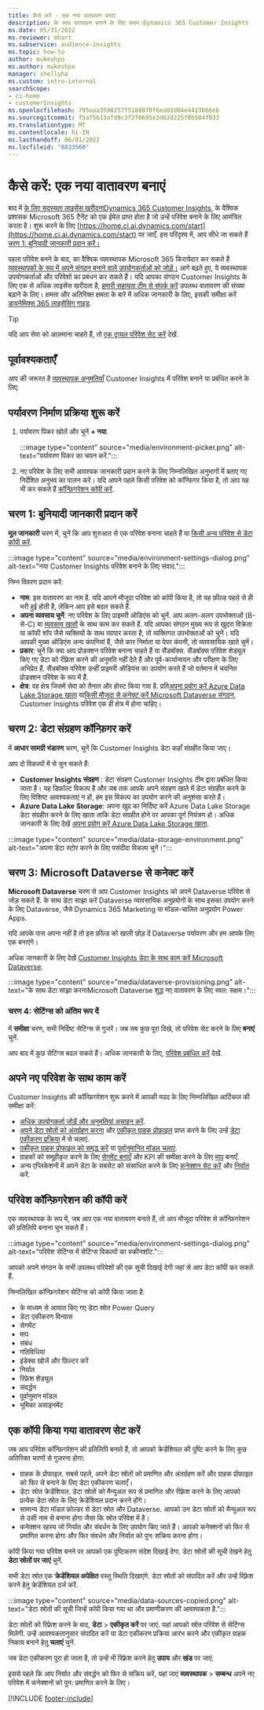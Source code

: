 ```yaml
---
title: कैसे करें - एक नया वातावरण बनाएं
description: के साथ वातावरण बनाने के लिए कदम।Dynamics 365 Customer Insights
ms.date: 05/31/2022
ms.reviewer: mhart
ms.subservice: audience-insights
ms.topic: how-to
author: mukeshpo
ms.author: mukeshpo
manager: shellyha
ms.custom: intro-internal
searchScope:
- ci-home
- customerInsights
ms.openlocfilehash: 795eaa3598257f5188070f6ea02d04e4423b66eb
ms.sourcegitcommit: f5af5613afd9c3f2f0695e2d62d225f0b504f033
ms.translationtype: MT
ms.contentlocale: hi-IN
ms.lasthandoff: 06/01/2022
ms.locfileid: "8833560"
---
```

# <a name="how-to-create-a-new-environment"></a>कैसे करें: एक नया वातावरण बनाएं

बाद में [के लिए सदस्यता लाइसेंस खरीदनाDynamics 365 Customer Insights](paid-license.md), के वैश्विक प्रशासक Microsoft 365 टैनेंट को एक ईमेल प्राप्त होता है जो उन्हें परिवेश बनाने के लिए आमंत्रित करता है। शुरू करने के लिए [https://home.ci.ai.dynamics.com/start](https://home.ci.ai.dynamics.com/start) पर जाएँ. इस परिदृश्य में, आप सीधे जा सकते हैं [चरण 1: बुनियादी जानकारी प्रदान करें।](#step-1-provide-basic-information)

पहला परिवेश बनने के बाद, का वैश्विक व्यवस्थापक Microsoft 365 किरायेदार कर सकते हैं [व्यवस्थापकों के रूप में अपने संगठन बनाने वाले उपयोगकर्ताओं को जोड़ें।](permissions.md) आगे बढ़ते हुए, ये व्यवस्थापक उपयोगकर्ताओं और परिवेशों का प्रबंधन कर सकते हैं। यदि आपका संगठन Customer Insights के लिए एक से अधिक लाइसेंस खरीदता है, [हमारी सहायता टीम से संपर्क करें](https://go.microsoft.com/fwlink/?linkid=2079641) उपलब्ध वातावरण की संख्या बढ़ाने के लिए। क्षमता और अतिरिक्त क्षमता के बारे में अधिक जानकारी के लिए, इसकी समीक्षा करें [डायनेमिक्स 365 लाइसेंसिंग गाइड](https://go.microsoft.com/fwlink/?LinkId=866544).

> [!TIP]
> यदि आप सेवा को आज़माना चाहते हैं, तो [एक ट्रायल परिवेश सेट करें](trial-signup.md) देखें.

## <a name="prerequisites"></a>पूर्वावश्यकताएँ

आप की जरूरत है [व्यवस्थापक अनुमतियाँ](permissions.md) Customer Insights में परिवेश बनाने या प्रबंधित करने के लिए.

## <a name="start-the-environment-creation-process"></a>पर्यावरण निर्माण प्रक्रिया शुरू करें

1. पर्यावरण पिकर खोलें और चुनें **+ नया**.
  
   :::image type="content" source="media/environment-picker.png" alt-text="पर्यावरण पिकर का चयन करें.":::

1. नए परिवेश के लिए सभी आवश्यक जानकारी प्रदान करने के लिए निम्नलिखित अनुभागों में बताए गए निर्देशित अनुभव का पालन करें। यदि आपने पहले किसी परिवेश को कॉन्फ़िगर किया है, तो आप यह भी कर सकते हैं [कॉन्फ़िगरेशन कॉपी करें](#copy-the-environment-configuration).

## <a name="step-1-provide-basic-information"></a>चरण 1: बुनियादी जानकारी प्रदान करें

**मूल जानकारी** चरण में, चुनें कि आप शुरुआत से एक परिवेश बनाना चाहते हैं या [किसी अन्य परिवेश से डेटा कॉपी करें](#copy-the-environment-configuration).

   :::image type="content" source="media/environment-settings-dialog.png" alt-text="नया Customer Insights परिवेश बनाने के लिए संवाद.":::

निम्न विवरण प्रदान करें:

- **नाम**: इस वातावरण का नाम है. यदि आपने मौजूदा परिवेश को कॉपी किया है, तो यह फ़ील्ड पहले से ही भरी हुई होती है, लेकिन आप इसे बदल सकते हैं.
- **अपना व्यवसाय चुनें**: नए परिवेश के लिए प्राइमरी ऑडिएंस को चुनें. आप अलग-अलग उपभोक्ताओं (B-से-C) या [व्यवसाय खातों](work-with-business-accounts.md) के साथ काम कर सकते हैं. यदि आपका संगठन मुख्य रूप से खुदरा विक्रेता या कॉफी शॉप जैसे व्यक्तियों के साथ व्यापार करता है, तो व्यक्तिगत उपभोक्ताओं को चुनें। यदि आपकी मुख्य ऑडिएंस अन्य कंपनियां हैं, जैसे कार निर्माता या पेपर कंपनी, तो व्यावसायिक खाते चुनें।
- **प्रकार**: चुनें कि क्या आप प्रोडक्शन परिवेश बनाना चाहते हैं या सैंडबॉक्स. सैंडबॉक्स परिवेश शेड्यूल किए गए डेटा को रीफ़्रेश करने की अनुमति नहीं देते हैं और पूर्व-कार्यान्वयन और परीक्षण के लिए अभिप्रेत हैं. सैंडबॉक्स परिवेश उन्हीं प्राइमरी ऑडियंस का उपयोग करते हैं जो वर्तमान में चयनित प्रोडक्शन परिवेश के रूप में हैं.
- **क्षेत्र**: वह क्षेत्र जिसमें सेवा को तैनात और होस्ट किया गया है. प्रति[अपना प्रयोग करें Azure Data Lake Storage खाता](own-data-lake-storage.md) या[किसी मौजूदा से कनेक्ट करें Microsoft Dataverse संगठन](customer-insights-dataverse.md), Customer Insights परिवेश एक ही क्षेत्र में होना चाहिए।

## <a name="step-2-configure-data-storage"></a>चरण 2: डेटा संग्रहण कॉन्फ़िगर करें

में **आधार सामग्री भंडारण** चरण, चुनें कि Customer Insights डेटा कहाँ संग्रहीत किया जाए।

आप दो विकल्पों में से चुन सकते हैं:

- **Customer Insights संग्रहण** : डेटा संग्रहण Customer Insights टीम द्वारा प्रबंधित किया जाता है। यह डिफ़ॉल्ट विकल्प है और जब तक आपके अपने संग्रहण खाते में डेटा संग्रहीत करने के लिए विशिष्ट आवश्यकताएं न हों, हम इस विकल्प का उपयोग करने की अनुशंसा करते हैं।
- **Azure Data Lake Storage**: अपना खुद का निर्दिष्ट करें Azure Data Lake Storage डेटा संग्रहीत करने के लिए खाता ताकि डेटा संग्रहीत होने पर आपका पूर्ण नियंत्रण हो। अधिक जानकारी के लिए देखें [अपना प्रयोग करें Azure Data Lake Storage खाता](own-data-lake-storage.md).

:::image type="content" source="media/data-storage-environment.png" alt-text="अपना डेटा स्टोर करने के लिए पसंदीदा विकल्प चुनें।":::

## <a name="step-3-connect-to-microsoft-dataverse"></a>चरण 3: Microsoft Dataverse से कनेक्ट करें

**Microsoft Dataverse** चरण से आप Customer Insights को अपने Dataverse परिवेश से जोड़ सकते हैं. के साथ डेटा साझा करें Dataverse व्यावसायिक अनुप्रयोगों के साथ इसका उपयोग करने के लिए Dataverse, जैसे Dynamics 365 Marketing या मॉडल-चालित अनुप्रयोग Power Apps.

यदि आपके पास अपना नहीं है तो इस फ़ील्ड को खाली छोड़ दें Dataverse पर्यावरण और हम आपके लिए एक बनाएंगे।

अधिक जानकारी के लिए देखें [Customer Insights डेटा के साथ काम करें Microsoft Dataverse](customer-insights-dataverse.md).

:::image type="content" source="media/dataverse-provisioning.png" alt-text="के साथ डेटा साझा करनाMicrosoft Dataverse शुद्ध नए वातावरण के लिए स्वत: सक्षम।":::

### <a name="step-4-finalize-the-settings"></a>चरण 4: सेटिंग्स को अंतिम रूप दें

में **समीक्षा** चरण, सभी निर्दिष्ट सेटिंग्स से गुजरें। जब सब कुछ पूरा दिखे, तो परिवेश सेट करने के लिए **बनाएं** चुनें.

आप बाद में कुछ सेटिंग्स बदल सकते हैं। अधिक जानकारी के लिए, [परिवेश प्रबंधित करें](manage-environments.md) देखें.

## <a name="work-with-your-new-environment"></a>अपने नए परिवेश के साथ काम करें

Customer Insights की कॉन्फ़िगरेशन शुरू करने में आपकी मदद के लिए निम्नलिखित आर्टिकल की समीक्षा करें:

- [अधिक उपयोगकर्ता जोड़ें और अनुमतियां असाइन करें](permissions.md).
- [अपने डेटा स्रोतों को अंतर्ग्रहण करना](data-sources.md) और [एकीकृत ग्राहक प्रोफ़ाइल](data-unification.md) प्राप्त करने के लिए उन्हें [डेटा एकीकरण प्रक्रिया](customer-profiles.md) में से चलाएं.
- [एकीकृत ग्राहक प्रोफाइल को समृद्ध करें](enrichment-hub.md) या [पूर्वानुमानित मॉडल चलाएं](predictions-overview.md).
- ग्राहकों को समूहीकृत करने के लिए [सेगमेंट बनाएँ](segments.md) और KPI की समीक्षा करने के लिए [माप](measures.md) बनाएँ.
- अन्य एप्लिकेशनों में अपने डेटा के सबसेट को संसाधित करने के लिए [कनेक्शन सेट करें](connections.md) और [निर्यात](export-destinations.md) करें.

## <a name="copy-the-environment-configuration"></a>परिवेश कॉन्फ़िगरेशन की कॉपी करें

एक व्यवस्थापक के रूप में, जब आप एक नया वातावरण बनाते हैं, तो आप मौजूदा परिवेश से कॉन्फ़िगरेशन की प्रतिलिपि बनाना चुन सकते हैं।

:::image type="content" source="media/environment-settings-dialog.png" alt-text="परिवेश सेटिंग्स में सेटिंग्स विकल्पों का स्क्रीनशॉट.":::

आपको अपने संगठन के सभी उपलब्ध परिवेशों की एक सूची दिखाई देगी जहां से आप डेटा कॉपी कर सकते हैं.

निम्नलिखित कॉन्फ़िगरेशन सेटिंग्स को कॉपी किया जाता है:

- के माध्यम से आयात किए गए डेटा स्रोत Power Query
- डेटा एकीकरण विन्यास
- सेगमेंट
- माप
- संबंध
- गतिविधियां
- इंडेक्स खोजें और फ़ि‍ल्‍टर करें
- निर्यात
- रिफ्रेश शेड्यूल
- संवर्द्धन
- पूर्वानुमान मॉडल
- भूमिका असाइनमेंट

## <a name="set-up-a-copied-environment"></a>एक कॉपी किया गया वातावरण सेट करें

जब आप परिवेश कॉन्फ़िगरेशन की प्रतिलिपि बनाते हैं, तो आपको क्रेडेंशियल की पुष्टि करने के लिए कुछ अतिरिक्त चरणों से गुज़रना होगा:

- ग्राहक के प्रोफाइल. सबसे पहले, अपने डेटा स्रोतों को प्रमाणित और अंतर्ग्रहण करें और ग्राहक प्रोफ़ाइल को फिर से बनाने के लिए डेटा एकीकरण चलाएँ।
- डेटा स्रोत क्रेडेंशियल. डेटा स्रोतों को मैन्युअल रूप से प्रमाणित और रीफ़्रेश करने के लिए आपको प्रत्येक डेटा स्रोत के लिए क्रेडेंशियल प्रदान करने होंगे।
- सामान्य डेटा मॉडल फ़ोल्डर से डेटा स्रोत और Dataverse. आपको उन डेटा स्रोतों को मैन्युअल रूप से उसी नाम से बनाना होगा जैसा कि स्रोत परिवेश में है।
- कनेक्शन रहस्य जो निर्यात और संवर्धन के लिए उपयोग किए जाते हैं। आपको कनेक्शनों को फिर से प्रमाणित करना होगा और फिर संवर्धन और निर्यात को पुनः सक्रिय करना होगा।

कॉपी किया गया परिवेश बनने पर आपको एक पुष्टिकरण संदेश दिखाई देगा. डेटा स्रोतों की सूची देखने हेतु **डेटा स्रोतों पर जाएं** चुनें.

सभी डेटा स्रोत एक **क्रेडेंशियल अपेक्षित** वस्तु स्थिति दिखाएंगे. डेटा स्रोतों को संपादित करें और उन्हें रिफ़्रेश करने हेतु क्रेडेंशियल दर्ज करें.

:::image type="content" source="media/data-sources-copied.png" alt-text="डेटा स्रोतों की सूची जिन्हें कॉपी किया गया था और प्रमाणीकरण की आवश्यकता है.":::

डेटा स्रोतों को रिफ्रेश करने के बाद, **डेटा** > **एकीकृत करें** पर जाएं. यहां आपको स्रोत परिवेश से सेटिंग्स मिलेगी. उन्हें आवश्यकतानुसार संपादित करें या डेटा एकीकरण प्रक्रिया आरंभ करने और एकीकृत ग्राहक निकाय बनाने हेतु **चलाएं** चुनें.

जब डेटा एकीकरण पूरा हो जाता है, तो उन्हें भी रिफ़्रेश करने हेतु **उपाय** और **खंड** पर जाएं.

इससे पहले कि आप निर्यात और संवर्द्धन को फिर से सक्रिय करें, यहां जाएं **व्यवस्थापक** > **सम्बन्ध** अपने नए परिवेश में कनेक्शनों को पुन: प्रमाणित करने के लिए।

[!INCLUDE [footer-include](includes/footer-banner.md)]
